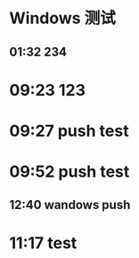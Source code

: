 # Windows 测试

## 01:32 234

# 09:23 123

# 09:27 push test

# 09:52 push test

## 12:40 wandows push 

# 11:17 test